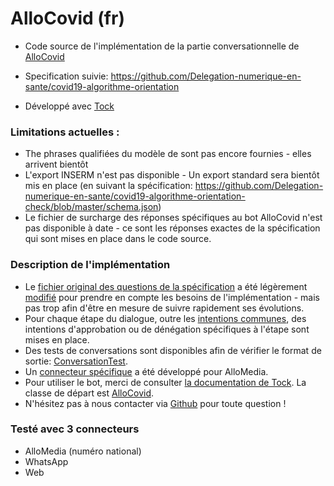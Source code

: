 # AlloCovid (fr)

- Code source de l'implémentation de la partie conversationnelle de [AlloCovid](https://www.allocovid.com/)

- Specification suivie: https://github.com/Delegation-numerique-en-sante/covid19-algorithme-orientation

- Développé avec [Tock](https://doc.tock.ai/)

### Limitations actuelles :

- The phrases qualifiées du modèle de sont pas encore fournies - elles arrivent bientôt
- L'export INSERM n'est pas disponible - Un export standard sera bientôt mis en place (en suivant la spécification: https://github.com/Delegation-numerique-en-sante/covid19-algorithme-orientation-check/blob/master/schema.json)
- Le fichier de surcharge des réponses spécifiques au bot AlloCovid n'est pas disponible à date - ce sont les réponses exactes de la spécification qui sont mises en place dans le code source.

### Description de l'implémentation

- Le [fichier original des questions de la spécification](https://raw.githubusercontent.com/theopenconversationkit/allocovid/master/src/main/resources/original-questions.json) 
a été légèrement [modifié](https://raw.githubusercontent.com/theopenconversationkit/allocovid/master/src/main/resources/questions.json)
pour prendre en compte les besoins de l'implémentation - mais pas trop afin d'être en mesure de suivre rapidement ses évolutions.
- Pour chaque étape du dialogue, outre les [intentions communes](https://github.com/theopenconversationkit/allocovid/blob/master/src/main/kotlin/AlloCovidStory.kt#L301), des intentions d'approbation ou de dénégation spécifiques à l'étape sont mises en place.
- Des tests de conversations sont disponibles afin de vérifier le format de sortie: [ConversationTest](https://github.com/theopenconversationkit/allocovid/blob/master/src/test/kotlin/ConversationTest.kt#L20).
- Un [connecteur spécifique](https://github.com/theopenconversationkit/allocovid/blob/master/src/main/kotlin/AlloMediaConnector.kt#L51) a été développé pour AlloMedia.
- Pour utiliser le bot, merci de consulter [la documentation de Tock](https://doc.tock.ai/tock). La classe de départ est [AlloCovid](https://github.com/theopenconversationkit/allocovid/blob/master/src/main/kotlin/AlloCovid.kt#L21).
- N'hésitez pas à nous contacter via [Github](https://github.com/theopenconversationkit/allocovid/issues) pour toute question !

### Testé avec 3 connecteurs

- AlloMedia (numéro national)
- WhatsApp 
- Web

